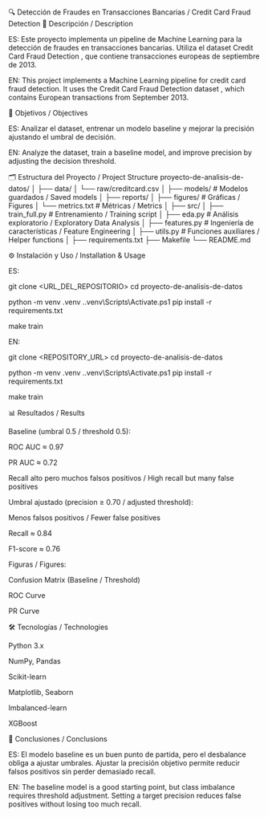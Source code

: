 🔍 Detección de Fraudes en Transacciones Bancarias / Credit Card Fraud Detection
📌 Descripción / Description

ES:
Este proyecto implementa un pipeline de Machine Learning para la detección de fraudes en transacciones bancarias.
Utiliza el dataset Credit Card Fraud Detection
, que contiene transacciones europeas de septiembre de 2013.

EN:
This project implements a Machine Learning pipeline for credit card fraud detection.
It uses the Credit Card Fraud Detection dataset
, which contains European transactions from September 2013.

🎯 Objetivos / Objectives

ES: Analizar el dataset, entrenar un modelo baseline y mejorar la precisión ajustando el umbral de decisión.

EN: Analyze the dataset, train a baseline model, and improve precision by adjusting the decision threshold.

🗂️ Estructura del Proyecto / Project Structure
proyecto-de-analisis-de-datos/
│
├── data/
│   └── raw/creditcard.csv
│
├── models/                        # Modelos guardados / Saved models
│
├── reports/
│   ├── figures/                   # Gráficas / Figures
│   └── metrics.txt                # Métricas / Metrics
│
├── src/
│   ├── train_full.py              # Entrenamiento / Training script
│   ├── eda.py                     # Análisis exploratorio / Exploratory Data Analysis
│   ├── features.py                # Ingeniería de características / Feature Engineering
│   ├── utils.py                   # Funciones auxiliares / Helper functions
│
├── requirements.txt
├── Makefile
└── README.md

⚙️ Instalación y Uso / Installation & Usage

ES:

git clone <URL_DEL_REPOSITORIO>
cd proyecto-de-analisis-de-datos

python -m venv .venv
.\.venv\Scripts\Activate.ps1
pip install -r requirements.txt

make train


EN:

git clone <REPOSITORY_URL>
cd proyecto-de-analisis-de-datos

python -m venv .venv
.\.venv\Scripts\Activate.ps1
pip install -r requirements.txt

make train

📊 Resultados / Results

Baseline (umbral 0.5 / threshold 0.5):

ROC AUC ≈ 0.97

PR AUC ≈ 0.72

Recall alto pero muchos falsos positivos / High recall but many false positives

Umbral ajustado (precision ≥ 0.70 / adjusted threshold):

Menos falsos positivos / Fewer false positives

Recall ≈ 0.84

F1-score ≈ 0.76

Figuras / Figures:

Confusion Matrix (Baseline / Threshold)

ROC Curve

PR Curve

🛠️ Tecnologías / Technologies

Python 3.x

NumPy, Pandas

Scikit-learn

Matplotlib, Seaborn

Imbalanced-learn

XGBoost

📌 Conclusiones / Conclusions

ES:
El modelo baseline es un buen punto de partida, pero el desbalance obliga a ajustar umbrales. Ajustar la precisión objetivo permite reducir falsos positivos sin perder demasiado recall.

EN:
The baseline model is a good starting point, but class imbalance requires threshold adjustment. Setting a target precision reduces false positives without losing too much recall.